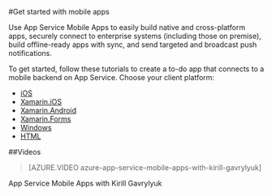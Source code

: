 <properties
	pageTitle="Get Started with Azure App Service Mobile Apps | Microsoft Azure"
	description="Follow this tutorial to get started with using Azure mobile app backends for iOS, Android, Windows, and Xamarin"
	services="app-service\mobile"
	documentationCenter="ios"
	authors="davidwrede"
	editor=""/>

<tags
	ms.service="app-service-mobile"
	ms.workload="na"
	ms.tgt_pltfrm="na"
	ms.devlang="multiple"
	ms.topic="hero-article"
	ms.date="10/13/2015"
	ms.author="drwede"/>

#Get started with mobile apps

Use App Service Mobile Apps to easily build native and cross-platform apps, securely connect to enterprise systems (including those on premise), build offline-ready apps with sync, and send targeted and broadcast push notifications.

To get started, follow these tutorials to create a to-do app that connects to a mobile backend on App Service. Choose your client platform:

  * [iOS](../app-service-mobile-ios-get-started.md)
  * [Xamarin.iOS](../app-service-mobile-xamarin-ios-get-started.md)
  * [Xamarin.Android](../app-service-mobile-xamarin-android-get-started.md)
  * [Xamarin.Forms](../app-service-mobile-xamarin-forms-get-started.md)
  * [Windows](../app-service-mobile-windows-store-dotnet-get-started.md)
  * [HTML](../app-service-mobile-html-get-started.md)

##Videos

>[AZURE.VIDEO azure-app-service-mobile-apps-with-kirill-gavrylyuk]

App Service Mobile Apps with Kirill Gavrylyuk
